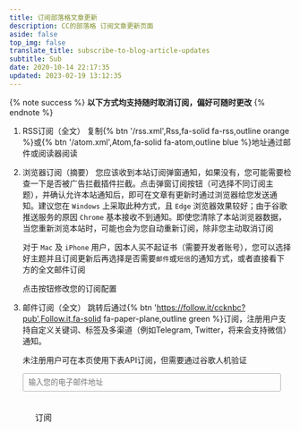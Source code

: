 ```yaml
---
title: 订阅部落格文章更新
description: CC的部落格 订阅文章更新页面
aside: false
top_img: false
translate_title: subscribe-to-blog-article-updates
subtitle: Sub
date: 2020-10-14 22:17:35
updated: 2023-02-19 13:12:35
---
```

{% note success %} **以下方式均支持随时取消订阅，偏好可随时更改** {% endnote %}

1. RSS订阅（全文）
复制{% btn '/rss.xml',Rss,fa-solid fa-rss,outline orange %}或{% btn '/atom.xml',Atom,fa-solid fa-atom,outline blue %}地址通过邮件或阅读器阅读
2. 浏览器订阅（摘要）
您应该收到本站订阅弹窗通知，如果没有，您可能需要检查一下是否被广告拦截插件拦截。点击弹窗订阅按钮（可选择不同订阅主题），并确认允许本站通知后，即可在文章有更新时通过浏览器给您发送通知。建议您在 `Windows` 上采取此种方式，且 `Edge` 浏览器效果较好；由于谷歌推送服务的原因 `Chrome` 基本接收不到通知。即使您清除了本站浏览器数据，当您重新浏览本站时，可能也会为您自动重新订阅，除非您主动取消订阅

    对于 `Mac` 及 `iPhone` 用户，因本人买不起证书（需要开发者账号），您可以选择好主题并且订阅更新后再选择是否需要`邮件`或`短信`的通知方式，或者直接看下方的全文邮件订阅
    <div id="webpushr-subscription-button" data-background-color="#8fbc8f" data-size="small" data-button-text="订阅更新/通知" data-subscriber-count-text="位用户已订阅"></div> 点击按钮修改您的订阅配置 <span id="webpushr-subscription-toggle-button" data-size="1.5" data-text-when-denied="请点击按钮允许 CC的部落格 通知权限" data-color="#8fbc8f"></span>

3. 邮件订阅（全文）
跳转后通过{% btn 'https://follow.it/ccknbc?pub',Follow.it,fa-solid fa-paper-plane,outline green %}订阅，注册用户支持自定义关键词、标签及多渠道（例如Telegram, Twitter，将来会支持微信）通知。

    未注册用户可在本页使用下表API订阅，但需要通过谷歌人机验证
    <div><form data-v-2bdb5506="" action="https://api.follow.it/subscription-form/YXJvK1pRMXFIbG1QZXEvUHRyUGR1L0xMYTN5V0FHSnhFY3pVeGRpUjV1bUNBbzRLd1hRbDcwTVk0bGlMQlAvOEtXaGU5RWxrTEtTOXBSSlBXWDNyeDZ5Uk1zU2JoRlpmNDh5em9FeG41SCt0WmtQWi9oTm5VZURNbTVOMENSc3h8a1hHYUtHTHV0QmhQZHAvZ3hkOW9zWnl4aE43SjBONDlUdG45YXRJM3JxQT0=/8" method="post"><div data-v-2bdb5506="" class="form-preview"><div data-v-2bdb5506="" class="preview-input-field"><input data-v-2bdb5506="" type="email" name="email" required="required" placeholder="输入您的电子邮件地址" spellcheck="false" mstplaceholder="39225030"></div> <div data-v-2bdb5506="" class="preview-submit-button"><button data-v-2bdb5506="" type="submit" >订阅</button></div></div></form></div>
<style>
    .preview-input-field form {
        display: block;
        position: relative;
        text-align: left;
        padding: 10px 0 10px 3%
    }

    .preview-input-field h2 {
        font-weight: bold;
        padding: 0;
        margin: 15px 0;
        font-size: 1.4em;
    }

    .preview-input-field input {
        border: 1px solid #ABB0B2;
        -webkit-border-radius: 3px;
        -moz-border-radius: 3px;
        border-radius: 3px;
        color: var(--font-color);
        background: var(--card-bg);
    }

    .preview-input-field input:focus {
        border-color: #333;
    }

    .preview-submit-button button {
        clear: both;
        background-color: var(--btn-bg);
        border: 0 none;
        border-radius: 4px;
        transition: all 0.23s ease-in-out 0s;
        color: var(--font-color);
        cursor: pointer;
        display: inline-block;
        font-size: 15px;
        font-weight: normal;
        height: 32px;
        line-height: 32px;
        margin: 0 5px 10px 0;
        padding: 0 22px;
        text-align: center;
        text-decoration: none;
        vertical-align: top;
        white-space: nowrap;
        width: auto;
    }

    .preview-submit-button button:hover {
        background-color: #777;
    }

    .preview-input-field{
        clear: left;
        position: relative;
        width: 96%;
        padding-bottom: 3%;
        min-height: 50px;
    }

    .preview-input-field input {
        display: block;
        width: 100%;
        padding: 8px 0;
        text-indent: 2%;
        color: var(--font-color);
        background: var(--card-bg);
    }
</style>
